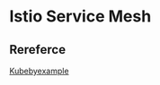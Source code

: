 # Istio Service Mesh

## Rereferce

[Kubebyexample](https://kubebyexample.com/learning-paths/istio/intro)
